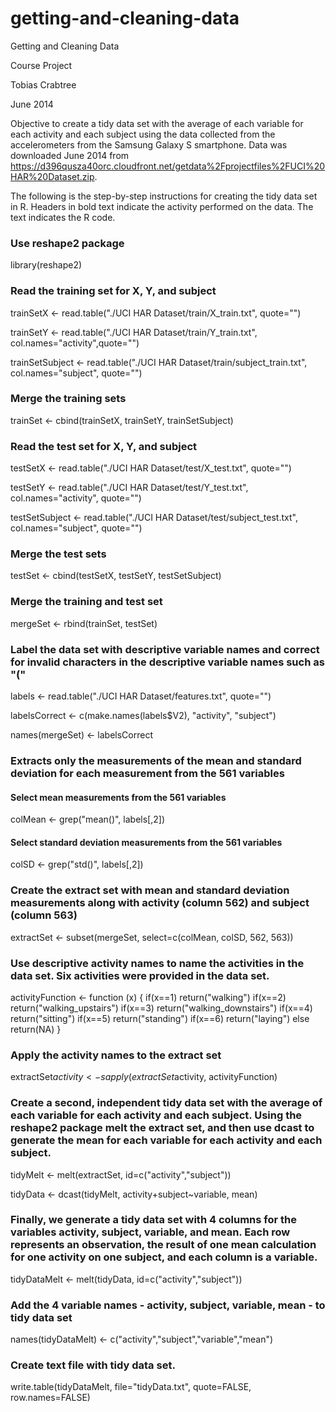 getting-and-cleaning-data
=========================

Getting and Cleaning Data

Course Project

Tobias Crabtree  

June 2014

Objective to create a tidy data set with the average of each variable for each activity and each subject using the data collected from the accelerometers from the Samsung Galaxy S smartphone. Data was downloaded June 2014 from https://d396qusza40orc.cloudfront.net/getdata%2Fprojectfiles%2FUCI%20HAR%20Dataset.zip.

The following is the step-by-step instructions for creating the tidy data set in R. Headers in bold text indicate the activity performed on the data. The text indicates the R code.


### Use reshape2 package
library(reshape2) 

### Read the training set for X, Y, and subject
trainSetX <- read.table("./UCI HAR Dataset/train/X_train.txt", quote="") 

trainSetY <- read.table("./UCI HAR Dataset/train/Y_train.txt", col.names="activity",quote="") 

trainSetSubject <- read.table("./UCI HAR Dataset/train/subject_train.txt", col.names="subject", quote="") 

### Merge the training sets 
trainSet <- cbind(trainSetX, trainSetY, trainSetSubject) 

### Read the test set for X, Y, and subject
testSetX <- read.table("./UCI HAR Dataset/test/X_test.txt", quote="")

testSetY <- read.table("./UCI HAR Dataset/test/Y_test.txt", col.names="activity", quote="")

testSetSubject <- read.table("./UCI HAR Dataset/test/subject_test.txt", col.names="subject", quote="")

### Merge the test sets
testSet <- cbind(testSetX, testSetY, testSetSubject) 

### Merge the training and test set
mergeSet <- rbind(trainSet, testSet)

### Label the data set with descriptive variable names and correct for invalid characters in the descriptive variable names such as "("
labels <- read.table("./UCI HAR Dataset/features.txt", quote="") 

labelsCorrect <- c(make.names(labels$V2), "activity", "subject")

names(mergeSet) <- labelsCorrect

### Extracts only the measurements of the mean and standard deviation for each measurement from the 561 variables
#### Select mean measurements from the 561 variables
colMean <- grep("mean()", labels[,2]) 
#### Select standard deviation measurements from the 561 variables
colSD <- grep("std()", labels[,2]) 

### Create the extract set with mean and standard deviation measurements along with activity (column 562) and subject (column 563)
extractSet <- subset(mergeSet, select=c(colMean, colSD, 562, 563)) 

### Use descriptive activity names to name the activities in the data set. Six activities were provided in the data set.
activityFunction <- function (x) {
        if(x==1)
                return("walking")
        if(x==2)
                return("walking_upstairs")
        if(x==3)
                return("walking_downstairs")
        if(x==4)
                return("sitting")
        if(x==5)
                return("standing")
        if(x==6)
                return("laying")
        else
                return(NA)
}

### Apply the activity names to the extract set
extractSet$activity <- sapply(extractSet$activity, activityFunction)

### Create a second, independent tidy data set with the average of each variable for each activity and each subject. Using the reshape2 package melt the extract set, and then use dcast to generate the mean for each variable for each activity and each subject. 

tidyMelt <- melt(extractSet, id=c("activity","subject"))

tidyData <- dcast(tidyMelt, activity+subject~variable, mean)

### Finally, we generate a tidy data set with 4 columns for the variables activity, subject, variable, and mean. Each row represents an observation, the result of one mean calculation for one activity on one subject, and each column is a variable.
tidyDataMelt <- melt(tidyData, id=c("activity","subject"))

### Add the 4 variable names - activity, subject, variable, mean - to tidy data set
names(tidyDataMelt) <- c("activity","subject","variable","mean")

### Create text file with tidy data set. 
write.table(tidyDataMelt, file="tidyData.txt", quote=FALSE, row.names=FALSE)

